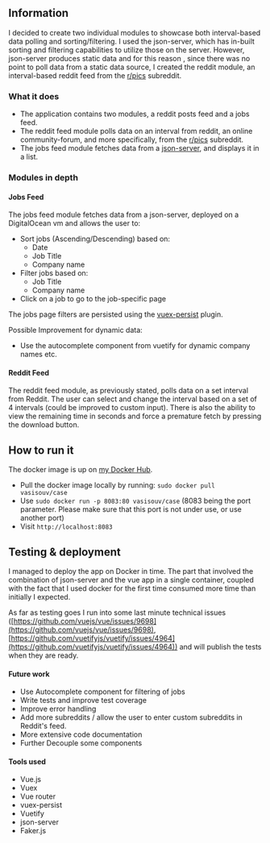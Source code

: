 ## Information

I decided to create two individual modules to showcase both interval-based
data polling and sorting/filtering. I used the json-server, which has 
in-built sorting and filtering capabilities to utilize those on the server.
However, json-server produces static data and for this reason ,
since there was no point to poll data from a static
data source, I created the reddit module, an interval-based
reddit feed from the [r/pics](https://reddit.com/r/pics) subreddit.

### What it does
* The application contains two modules, a reddit posts feed and a jobs feed.
* The reddit feed module polls data on an interval from
reddit, an online community-forum, and more specifically, from the 
[r/pics](https://reddit.com/r/pics) subreddit.
* The jobs feed module fetches data from a [json-server](https://github.com/typicode/json-server),
 and displays it in a list.


### Modules in depth

#### Jobs Feed

The jobs feed module fetches data from a json-server, deployed on
a DigitalOcean vm and allows the user to:
 
* Sort jobs (Ascending/Descending) based on:
    * Date
    * Job Title
    * Company name
* Filter jobs based on:
    * Job Title
    * Company name
* Click on a job to go to the job-specific page

The jobs page filters are persisted using the 
[vuex-persist](https://github.com/championswimmer/vuex-persist) plugin.

Possible Improvement for dynamic data:
* Use the autocomplete component from vuetify for dynamic company names etc.

#### Reddit Feed

The reddit feed module, as previously stated, polls data on a set interval from
Reddit. The user can select and change the interval based
on a set of 4 intervals (could be improved to custom input).
There is also the ability to view the remaining time
in seconds and force a premature fetch by pressing the download button.

## How to run it

The docker image is up on [my Docker Hub](https://hub.docker.com/r/vasisouv/case/tags).

* Pull the docker image locally by running:
 `sudo docker pull vasisouv/case`
* Use `sudo docker run -p 8083:80 vasisouv/case` 
(8083 being the port parameter. Please make sure that this port is not
under use, or use another port)
* Visit `http://localhost:8083`

## Testing & deployment
I managed to deploy the app on Docker in time. The part that involved
the combination of json-server and the vue app in a single container,
coupled with the fact that I used docker for the first time consumed
more time than initially I expected.
 
As far as testing goes I run into some last minute technical issues ([https://github.com/vuejs/vue/issues/9698](https://github.com/vuejs/vue/issues/9698), [https://github.com/vuetifyjs/vuetify/issues/4964](https://github.com/vuetifyjs/vuetify/issues/4964)) and will
publish the tests when they are ready. 

#### Future work
* Use Autocomplete component for filtering of jobs
* Write tests and improve test coverage
* Improve error handling
* Add more subreddits / allow the user to enter custom subreddits in Reddit's feed.
* More extensive code documentation
* Further Decouple some components

#### Tools used
* Vue.js
* Vuex
* Vue router
* vuex-persist
* Vuetify
* json-server
* Faker.js
